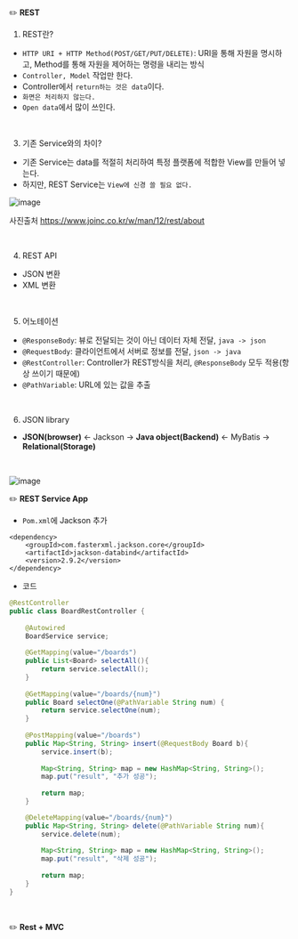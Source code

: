 
✏️ **REST**

1. REST란?
- `HTTP URI + HTTP Method(POST/GET/PUT/DELETE)`: URI을 통해 자원을 명시하고, Method를 통해 자원을 제어하는 명령을 내리는 방식
- `Controller, Model` 작업만 한다.
- Controller에서 `return하는 것은 data`이다.
- `화면은 처리하지 않는다.`
- `Open data`에서 많이 쓰인다.

<br>

3. 기존 Service와의 차이?
- 기존 Service는 data를 적절히 처리하여 특정 플랫폼에 적합한 View를 만들어 넣는다.
- 하지만, REST Service는 `View에 신경 쓸 필요 없다.`

![image](https://user-images.githubusercontent.com/62600984/116837521-c5e70e00-ac05-11eb-8d5f-4ada523db477.png)

사진출처 https://www.joinc.co.kr/w/man/12/rest/about 

<br>

4. REST API
- JSON 변환
- XML 변환

<br>

5. 어노테이션
- `@ResponseBody`: 뷰로 전달되는 것이 아닌 데이터 자체 전달, `java -> json`
- `@RequestBody`: 클라이언트에서 서버로 정보를 전달, `json -> java`
- `@RestController`: Controller가 REST방식을 처리, `@ResponseBody` 모두 적용(항상 쓰이기 때문에)
- `@PathVariable`: URL에 있는 값을 추출

<br>

6. JSON library

- **JSON(browser)** <- Jackson -> **Java object(Backend)** <- MyBatis -> **Relational(Storage)**

<br>

![image](https://user-images.githubusercontent.com/62600984/117161611-065cac80-adfd-11eb-8109-4fbe95d594ad.png)


✏️ **REST Service App**

- `Pom.xml`에 Jackson 추가
```
<dependency>
    <groupId>com.fasterxml.jackson.core</groupId>
    <artifactId>jackson-databind</artifactId>
    <version>2.9.2</version>
</dependency>
```

- 코드
```java
@RestController
public class BoardRestController {
	
	@Autowired
	BoardService service;
	
	@GetMapping(value="/boards")
	public List<Board> selectAll(){
		return service.selectAll();
	}
	
	@GetMapping(value="/boards/{num}")
	public Board selectOne(@PathVariable String num) {
		return service.selectOne(num);
	}
	
	@PostMapping(value="/boards")
	public Map<String, String> insert(@RequestBody Board b){
		service.insert(b);
		
		Map<String, String> map = new HashMap<String, String>();
		map.put("result", "추가 성공");
		
		return map;
	}

	@DeleteMapping(value="/boards/{num}")
	public Map<String, String> delete(@PathVariable String num){
		service.delete(num);
		
		Map<String, String> map = new HashMap<String, String>();
		map.put("result", "삭제 성공");
		
		return map;
	}
}
```

<br>

✏️ **Rest + MVC**

<br>

